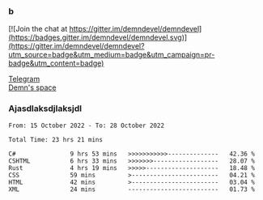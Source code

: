 ### b

[![Join the chat at https://gitter.im/demndevel/demndevel](https://badges.gitter.im/demndevel/demndevel.svg)](https://gitter.im/demndevel/demndevel?utm_source=badge&utm_medium=badge&utm_campaign=pr-badge&utm_content=badge)

[Telegram](https://t.me/demnometa) <br>
[Demn's space](http://demns.space)

### Ajasdlaksdjlaksjdl

<!--START_SECTION:waka-->

```text
From: 15 October 2022 - To: 28 October 2022

Total Time: 23 hrs 21 mins

C#               9 hrs 53 mins   >>>>>>>>>>>--------------   42.36 %
CSHTML           6 hrs 33 mins   >>>>>>>------------------   28.07 %
Rust             4 hrs 19 mins   >>>>>--------------------   18.48 %
CSS              59 mins         >------------------------   04.21 %
HTML             42 mins         >------------------------   03.04 %
XML              24 mins         -------------------------   01.73 %
```

<!--END_SECTION:waka-->
